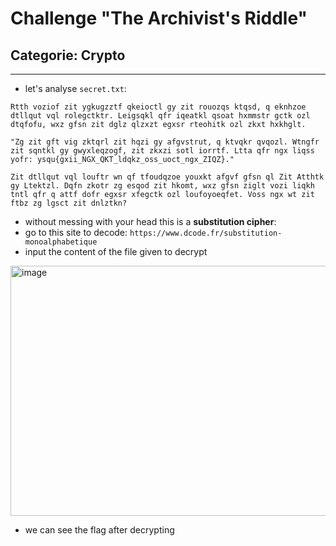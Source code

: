 # Challenge "The Archivist's Riddle"
## Categorie: Crypto

______________________________________________________

- let's analyse `secret.txt`:

```
Rtth voziof zit ygkugzztf qkeioctl gy zit rouozqs ktqsd, q eknhzoe dtllqut vql rolegctktr. Leigsqkl qfr iqeatkl qsoat hxmmstr gctk ozl dtqfofu, wxz gfsn zit dglz qlzxzt egxsr rteohitk ozl zkxt hxkhglt.

"Zg zit gft vig zktqrl zit hqzi gy afgvstrut, q ktvqkr qvqozl. Wtngfr zit sqntkl gy gwyxleqzogf, zit zkxzi sotl iorrtf. Ltta qfr ngx liqss yofr: ysqu{gxii_NGX_QKT_ldqkz_oss_uoct_ngx_ZIQZ}."

Zit dtllqut vql louftr wn qf tfoudqzoe youxkt afgvf gfsn ql Zit Atthtk gy Ltektzl. Dqfn zkotr zg esqod zit hkomt, wxz gfsn ziglt vozi liqkh tntl qfr q attf dofr egxsr xfegctk ozl loufoyoeqfet. Voss ngx wt zit ftbz zg lgsct zit dnlztkn?
```

- without messing with your head this is a **substitution cipher**:
- go to this site to decode: `https://www.dcode.fr/substitution-monoalphabetique`
- input the content of the file given to decrypt

<img width="563" height="400" alt="image" src="https://github.com/user-attachments/assets/8cce8b0f-d170-411e-9cda-08322b83b5da" />

- we can see the flag after decrypting
